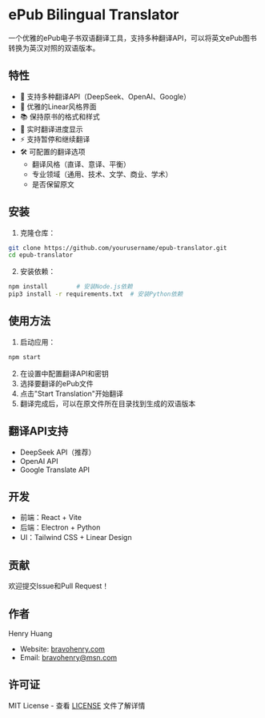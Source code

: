 # ePub Bilingual Translator

一个优雅的ePub电子书双语翻译工具，支持多种翻译API，可以将英文ePub图书转换为英汉对照的双语版本。

## 特性

- 🎯 支持多种翻译API（DeepSeek、OpenAI、Google）
- 🎨 优雅的Linear风格界面
- 📚 保持原书的格式和样式
- 🔄 实时翻译进度显示
- ⚡ 支持暂停和继续翻译
- 🛠️ 可配置的翻译选项
  - 翻译风格（直译、意译、平衡）
  - 专业领域（通用、技术、文学、商业、学术）
  - 是否保留原文

## 安装

1. 克隆仓库：
```bash
git clone https://github.com/yourusername/epub-translator.git
cd epub-translator
```

2. 安装依赖：
```bash
npm install        # 安装Node.js依赖
pip3 install -r requirements.txt  # 安装Python依赖
```

## 使用方法

1. 启动应用：
```bash
npm start
```

2. 在设置中配置翻译API和密钥
3. 选择要翻译的ePub文件
4. 点击"Start Translation"开始翻译
5. 翻译完成后，可以在原文件所在目录找到生成的双语版本

## 翻译API支持

- DeepSeek API（推荐）
- OpenAI API
- Google Translate API

## 开发

- 前端：React + Vite
- 后端：Electron + Python
- UI：Tailwind CSS + Linear Design

## 贡献

欢迎提交Issue和Pull Request！

## 作者

Henry Huang
- Website: [bravohenry.com](https://bravohenry.com)
- Email: [bravohenry@msn.com](mailto:bravohenry@msn.com)

## 许可证

MIT License - 查看 [LICENSE](LICENSE) 文件了解详情 
